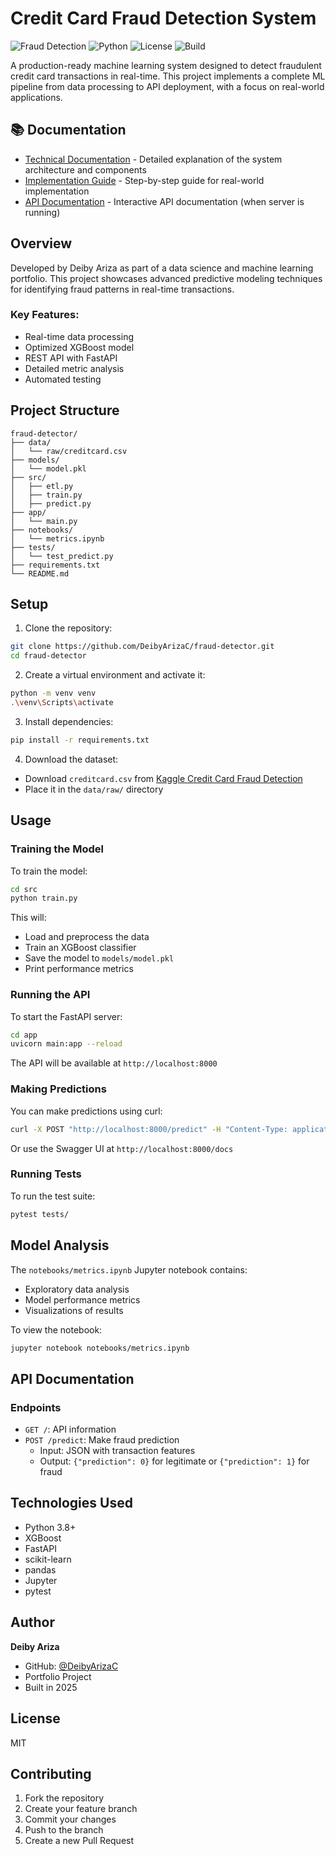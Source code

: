 # Credit Card Fraud Detection System

![Fraud Detection](https://img.shields.io/badge/ML-Fraud%20Detection-blue)
![Python](https://img.shields.io/badge/Python-3.8%2B-green)
![License](https://img.shields.io/badge/License-MIT-yellow)
![Build](https://img.shields.io/badge/Build-Passing-success)

A production-ready machine learning system designed to detect fraudulent credit card transactions in real-time. This project implements a complete ML pipeline from data processing to API deployment, with a focus on real-world applications.

## 📚 Documentation
- [Technical Documentation](docs/technical_documentation.md) - Detailed explanation of the system architecture and components
- [Implementation Guide](docs/implementation_guide.md) - Step-by-step guide for real-world implementation
- [API Documentation](http://localhost:8000/docs) - Interactive API documentation (when server is running)

## Overview
Developed by Deiby Ariza as part of a data science and machine learning portfolio. This project showcases advanced predictive modeling techniques for identifying fraud patterns in real-time transactions.

### Key Features:
- Real-time data processing
- Optimized XGBoost model
- REST API with FastAPI
- Detailed metric analysis
- Automated testing

## Project Structure

```
fraud-detector/
├── data/
│   └── raw/creditcard.csv
├── models/
│   └── model.pkl
├── src/
│   ├── etl.py
│   ├── train.py
│   ├── predict.py
├── app/
│   └── main.py
├── notebooks/
│   └── metrics.ipynb
├── tests/
│   └── test_predict.py
├── requirements.txt
└── README.md
```

## Setup

1. Clone the repository:
```bash
git clone https://github.com/DeibyArizaC/fraud-detector.git
cd fraud-detector
```

2. Create a virtual environment and activate it:
```bash
python -m venv venv
.\venv\Scripts\activate
```

3. Install dependencies:
```bash
pip install -r requirements.txt
```

4. Download the dataset:
- Download `creditcard.csv` from [Kaggle Credit Card Fraud Detection](https://www.kaggle.com/mlg-ulb/creditcardfraud)
- Place it in the `data/raw/` directory

## Usage

### Training the Model

To train the model:

```bash
cd src
python train.py
```

This will:
- Load and preprocess the data
- Train an XGBoost classifier
- Save the model to `models/model.pkl`
- Print performance metrics

### Running the API

To start the FastAPI server:

```bash
cd app
uvicorn main:app --reload
```

The API will be available at `http://localhost:8000`

### Making Predictions

You can make predictions using curl:

```bash
curl -X POST "http://localhost:8000/predict" -H "Content-Type: application/json" -d "{\"Time\":0,\"Amount\":100.0,\"V1\":0.0,\"V2\":0.0,...}"
```

Or use the Swagger UI at `http://localhost:8000/docs`

### Running Tests

To run the test suite:

```bash
pytest tests/
```

## Model Analysis

The `notebooks/metrics.ipynb` Jupyter notebook contains:
- Exploratory data analysis
- Model performance metrics
- Visualizations of results

To view the notebook:
```bash
jupyter notebook notebooks/metrics.ipynb
```

## API Documentation

### Endpoints

- `GET /`: API information
- `POST /predict`: Make fraud prediction
  - Input: JSON with transaction features
  - Output: `{"prediction": 0}` for legitimate or `{"prediction": 1}` for fraud

## Technologies Used

- Python 3.8+
- XGBoost
- FastAPI
- scikit-learn
- pandas
- Jupyter
- pytest

## Author

**Deiby Ariza**
- GitHub: [@DeibyArizaC](https://github.com/DeibyArizaC)
- Portfolio Project
- Built in 2025

## License

MIT

## Contributing

1. Fork the repository
2. Create your feature branch
3. Commit your changes
4. Push to the branch
5. Create a new Pull Request
